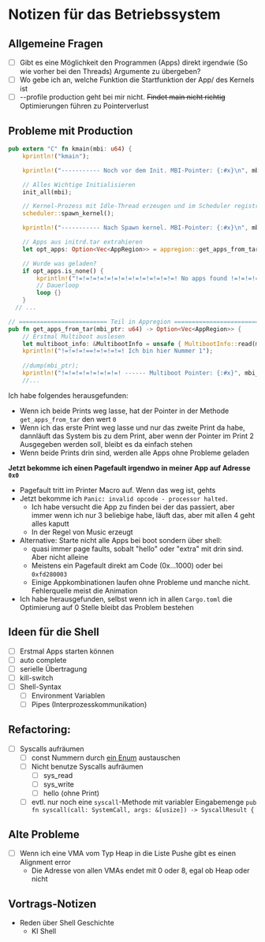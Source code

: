 # Notizen für das Betriebssystem

## Allgemeine Fragen
- [ ] Gibt es eine Möglichkeit den Programmen (Apps) direkt irgendwie (So wie vorher bei den Threads) Argumente zu übergeben?
- [ ] Wo gebe ich an, welche Funktion die Startfunktion der App/ des Kernels ist
- [ ] --profile production geht bei mir nicht. ~~Findet main nicht richtig~~ Optimierungen führen zu Pointerverlust

## Probleme mit Production
```rust
pub extern "C" fn kmain(mbi: u64) {
    kprintln!("kmain");

    kprintln!("----------- Noch vor dem Init. MBI-Pointer: {:#x}\n", mbi); // Print 1

    // Alles Wichtige Initialisieren
    init_all(mbi);

    // Kernel-Prozess mit Idle-Thread erzeugen und im Scheduler registrieren
    scheduler::spawn_kernel();

    kprintln!("----------- Nach Spawn kernel. MBI-Pointer: {:#x}\n", mbi); // Print 2

    // Apps aus initrd.tar extrahieren
    let opt_apps: Option<Vec<AppRegion>> = appregion::get_apps_from_tar(mbi); // Use of mbi 2

    // Wurde was geladen?
    if opt_apps.is_none() {
        kprintln!("!=!=!=!=!=!=!=!=!=!=!=!=!=!=! No apps found !=!=!=!=!=!=!=!=!=!=!=!=!=!=!");
        // Dauerloop
        loop {}
    }
  // ...

// ========================= Teil in Appregion ========================= //
pub fn get_apps_from_tar(mbi_ptr: u64) -> Option<Vec<AppRegion>> {
    // Erstmal Multiboot auslesen
    let multiboot_info: &MultibootInfo = unsafe { MultibootInfo::read(mbi_ptr) };
    kprintln!("!=!=!=!==!=!=!=!=! Ich bin hier Nummer 1");
  
    //dump(mbi_ptr);
    kprintln!("!=!=!=!=!=!=!=!=! ------ Multiboot Pointer: {:#x}", mbi_ptr);
    //...
```
Ich habe folgendes herausgefunden: 
- Wenn ich beide Prints weg lasse, hat der Pointer in der Methode `get_apps_from_tar` den wert `0`
- Wenn ich das erste Print weg lasse und nur das zweite Print da habe, dannläuft das System bis zu dem Print, aber wenn der Pointer im Print 2 Ausgegeben werden soll, bleibt es da einfach stehen
- Wenn beide Prints drin sind, werden alle Apps ohne Probleme geladen

**Jetzt bekomme ich einen Pagefault irgendwo in meiner App auf Adresse `0x0`**
- Pagefault tritt im Printer Macro auf. Wenn das weg ist, gehts
- Jetzt bekomme ich `Panic: invalid opcode - processor halted.` 
  - Ich habe versucht die App zu finden bei der das passiert, aber immer wenn ich nur 3 beliebige habe, läuft das, aber mit allen 4 geht alles kaputt
  - In der Regel von Music erzeugt
- Alternative: Starte nicht alle Apps bei boot sondern über shell:
  - quasi immer page faults, sobalt "hello" oder "extra" mit drin sind. Aber nicht alleine
  - Meistens ein Pagefault direkt am Code (0x...1000) oder bei `0xfd280003`
  - Einige Appkombinationen laufen ohne Probleme und manche nicht. Fehlerquelle meist die Animation
- Ich habe herausgefunden, selbst wenn ich in allen `Cargo.toml` die Optimierung auf 0 Stelle bleibt das Problem bestehen


## Ideen für die Shell
- [ ] Erstmal Apps starten können
- [ ] auto complete
- [ ] serielle Übertragung
- [ ] kill-switch
- [ ] Shell-Syntax
  - [ ] Environment Variablen
  - [ ] Pipes (Interprozesskommunikation)

## Refactoring:
- [ ] Syscalls aufräumen
  - [ ] const Nummern durch [ein Enum](https://github.com/hhu-bsinfo/D3OS/blob/main/os/library/syscall/src/lib.rs) austauschen 
  - [ ] Nicht benutze Syscalls aufräumen
    - [ ] sys_read
    - [ ] sys_write
    - [ ] hello (ohne Print)
  - [ ] evtl. nur noch eine `syscall`-Methode mit variabler Eingabemenge `pub fn syscall(call: SystemCall, args: &[usize]) -> SyscallResult {`

## Alte Probleme
- [ ] Wenn ich eine VMA vom Typ Heap in die Liste Pushe gibt es einen Alignment error
  - Die Adresse von allen VMAs endet mit 0 oder 8, egal ob Heap oder nicht
 
## Vortrags-Notizen
- Reden über Shell Geschichte
  - KI Shell 

